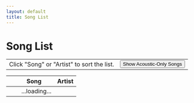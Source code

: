 ```yaml
---
layout: default
title: Song List
---
```


# Song List

<table class="slinfo">
  <tr>
    <td>
      Click "Song" or "Artist" to sort the list.
    </td>
    <td class="showhide">
      <button id="acoustic-toggle" onclick="toggle_acoustic();">Show Acoustic-Only Songs</button>
    </td>
  </tr>
</table>
<table class="songlist" id="songlist">
<thead>
  <tr>
    <th>&nbsp;</th>
    <th class="sorter" onclick="sort_by_title();">Song</th>
    <th class="sorter" onclick="sort_by_artist();">Artist</th>
  </tr>
</thead>
<tbody>
<tr><td>&nbsp;</td><td>&nbsp;&nbsp;&nbsp;...loading...</td><td></td></tr>
</tbody>
</table>
<script>insert_song_list();</script>

<br/>
